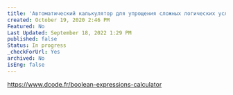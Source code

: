 ```yaml
---
title: 'Aвтоматический калькулятор для упрощения сложных логических условий'
created: October 19, 2020 2:46 PM
Featured: No
Last Updated: September 18, 2022 1:29 PM
published: false
Status: In progress
_checkForUrl: Yes
archived: No
isEng: false
---
```


https://www.dcode.fr/boolean-expressions-calculator